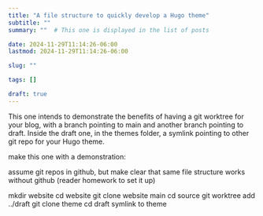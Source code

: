 ```yaml
---
title: "A file structure to quickly develop a Hugo theme"
subtitle: ""
summary: ""  # This one is displayed in the list of posts

date: 2024-11-29T11:14:26-06:00
lastmod: 2024-11-29T11:14:26-06:00

slug: ""

tags: []

draft: true
---
```


This one intends to demonstrate the benefits of having a git worktree 
for your blog, with a branch pointing to main and another branch pointing to draft.
Inside the draft one, in the themes folder, a symlink pointing to other git repo for your Hugo theme.
<!--more-->

make this one with a demonstration:

assume git repos in github, but make clear that same file structure works without github (reader homework to set it up)

mkdir website
cd website
git clone website main
cd source
git worktree add ../draft
git clone theme
cd draft
symlink to theme
